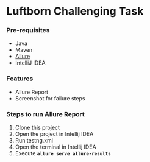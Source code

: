 # Luftborn Challenging Task


### Pre-requisites
* Java
* Maven
* [Allure](https://docs.qameta.io/allure/#_installing_a_commandline)
* IntelliJ IDEA

### Features
* Allure Report
* Screenshot for failure steps

### Steps to run Allure Report
1. Clone this project
2. Open the project in Intellij IDEA
3. Run testng.xml
4. Open the terminal in Intellij IDEA
5. Execute **`allure serve allure-results`**
